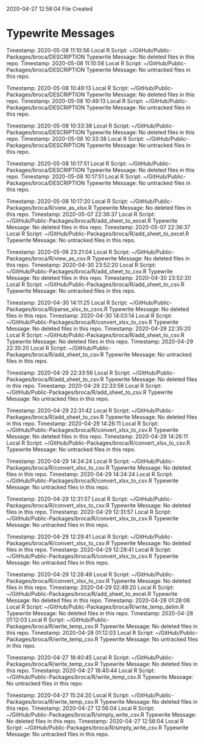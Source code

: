 2020-04-27 12:56:04 	File Created

# Typewrite Messages
Timestamp:	2020-05-08 11:10:56
Local R Script:	~/GitHub/Public-Packages/broca/DESCRIPTION
Typewrite Message:	No deleted files in this repo.
Timestamp:	2020-05-08 11:10:56
Local R Script:	~/GitHub/Public-Packages/broca/DESCRIPTION
Typewrite Message:	No untracked files in this repo.

Timestamp:	2020-05-08 10:49:13
Local R Script:	~/GitHub/Public-Packages/broca/DESCRIPTION
Typewrite Message:	No deleted files in this repo.
Timestamp:	2020-05-08 10:49:13
Local R Script:	~/GitHub/Public-Packages/broca/DESCRIPTION
Typewrite Message:	No untracked files in this repo.

Timestamp:	2020-05-08 10:33:38
Local R Script:	~/GitHub/Public-Packages/broca/DESCRIPTION
Typewrite Message:	No deleted files in this repo.
Timestamp:	2020-05-08 10:33:38
Local R Script:	~/GitHub/Public-Packages/broca/DESCRIPTION
Typewrite Message:	No untracked files in this repo.

Timestamp:	2020-05-08 10:17:51
Local R Script:	~/GitHub/Public-Packages/broca/DESCRIPTION
Typewrite Message:	No deleted files in this repo.
Timestamp:	2020-05-08 10:17:51
Local R Script:	~/GitHub/Public-Packages/broca/DESCRIPTION
Typewrite Message:	No untracked files in this repo.

Timestamp:	2020-05-08 10:17:20
Local R Script:	~/GitHub/Public-Packages/broca/R/view_as_xlsx.R
Typewrite Message:	No deleted files in this repo.
Timestamp:	2020-05-07 22:36:37
Local R Script:	~/GitHub/Public-Packages/broca/R/add_sheet_to_excel.R
Typewrite Message:	No deleted files in this repo.
Timestamp:	2020-05-07 22:36:37
Local R Script:	~/GitHub/Public-Packages/broca/R/add_sheet_to_excel.R
Typewrite Message:	No untracked files in this repo.

Timestamp:	2020-05-06 23:21:04
Local R Script:	~/GitHub/Public-Packages/broca/R/view_as_csv.R
Typewrite Message:	No deleted files in this repo.
Timestamp:	2020-04-30 23:52:20
Local R Script:	~/GitHub/Public-Packages/broca/R/add_sheet_to_csv.R
Typewrite Message:	No deleted files in this repo.
Timestamp:	2020-04-30 23:52:20
Local R Script:	~/GitHub/Public-Packages/broca/R/add_sheet_to_csv.R
Typewrite Message:	No untracked files in this repo.

Timestamp:	2020-04-30 14:11:25
Local R Script:	~/GitHub/Public-Packages/broca/R/parse_xlsx_to_csvs.R
Typewrite Message:	No deleted files in this repo.
Timestamp:	2020-04-30 14:03:14
Local R Script:	~/GitHub/Public-Packages/broca/R/convert_xlsx_to_csv.R
Typewrite Message:	No deleted files in this repo.
Timestamp:	2020-04-29 22:35:20
Local R Script:	~/GitHub/Public-Packages/broca/R/add_sheet_to_csv.R
Typewrite Message:	No deleted files in this repo.
Timestamp:	2020-04-29 22:35:20
Local R Script:	~/GitHub/Public-Packages/broca/R/add_sheet_to_csv.R
Typewrite Message:	No untracked files in this repo.

Timestamp:	2020-04-29 22:33:56
Local R Script:	~/GitHub/Public-Packages/broca/R/add_sheet_to_csv.R
Typewrite Message:	No deleted files in this repo.
Timestamp:	2020-04-29 22:33:56
Local R Script:	~/GitHub/Public-Packages/broca/R/add_sheet_to_csv.R
Typewrite Message:	No untracked files in this repo.

Timestamp:	2020-04-29 22:31:42
Local R Script:	~/GitHub/Public-Packages/broca/R/add_sheet_to_csv.R
Typewrite Message:	No deleted files in this repo.
Timestamp:	2020-04-29 14:26:11
Local R Script:	~/GitHub/Public-Packages/broca/R/convert_xlsx_to_csv.R
Typewrite Message:	No deleted files in this repo.
Timestamp:	2020-04-29 14:26:11
Local R Script:	~/GitHub/Public-Packages/broca/R/convert_xlsx_to_csv.R
Typewrite Message:	No untracked files in this repo.

Timestamp:	2020-04-29 14:24:24
Local R Script:	~/GitHub/Public-Packages/broca/R/convert_xlsx_to_csv.R
Typewrite Message:	No deleted files in this repo.
Timestamp:	2020-04-29 14:24:24
Local R Script:	~/GitHub/Public-Packages/broca/R/convert_xlsx_to_csv.R
Typewrite Message:	No untracked files in this repo.

Timestamp:	2020-04-29 12:31:57
Local R Script:	~/GitHub/Public-Packages/broca/R/convert_xlsx_to_csv.R
Typewrite Message:	No deleted files in this repo.
Timestamp:	2020-04-29 12:31:57
Local R Script:	~/GitHub/Public-Packages/broca/R/convert_xlsx_to_csv.R
Typewrite Message:	No untracked files in this repo.

Timestamp:	2020-04-29 12:29:41
Local R Script:	~/GitHub/Public-Packages/broca/R/convert_xlsx_to_csv.R
Typewrite Message:	No deleted files in this repo.
Timestamp:	2020-04-29 12:29:41
Local R Script:	~/GitHub/Public-Packages/broca/R/convert_xlsx_to_csv.R
Typewrite Message:	No untracked files in this repo.

Timestamp:	2020-04-29 12:28:49
Local R Script:	~/GitHub/Public-Packages/broca/R/convert_xlsx_to_csv.R
Typewrite Message:	No deleted files in this repo.
Timestamp:	2020-04-29 02:49:20
Local R Script:	~/GitHub/Public-Packages/broca/R/add_sheet_to_excel.R
Typewrite Message:	No deleted files in this repo.
Timestamp:	2020-04-28 01:28:06
Local R Script:	~/GitHub/Public-Packages/broca/R/write_temp_delim.R
Typewrite Message:	No deleted files in this repo.
Timestamp:	2020-04-28 01:12:03
Local R Script:	~/GitHub/Public-Packages/broca/R/write_temp_csv.R
Typewrite Message:	No deleted files in this repo.
Timestamp:	2020-04-28 01:12:03
Local R Script:	~/GitHub/Public-Packages/broca/R/write_temp_csv.R
Typewrite Message:	No untracked files in this repo.

Timestamp:	2020-04-27 18:40:45
Local R Script:	~/GitHub/Public-Packages/broca/R/write_temp_csv.R
Typewrite Message:	No deleted files in this repo.
Timestamp:	2020-04-27 18:40:44
Local R Script:	~/GitHub/Public-Packages/broca/R/write_temp_csv.R
Typewrite Message:	No untracked files in this repo.

Timestamp:	2020-04-27 15:24:20
Local R Script:	~/GitHub/Public-Packages/broca/R/write_temp_csv.R
Typewrite Message:	No deleted files in this repo.
Timestamp:	2020-04-27 12:56:04
Local R Script:	~/GitHub/Public-Packages/broca/R/simply_write_csv.R
Typewrite Message:	No deleted files in this repo.
Timestamp:	2020-04-27 12:56:04
Local R Script:	~/GitHub/Public-Packages/broca/R/simply_write_csv.R
Typewrite Message:	No untracked files in this repo.


